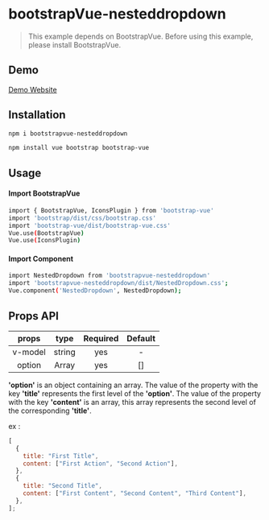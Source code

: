 # bootstrapVue-nesteddropdown

> This example depends on BootstrapVue. Before using this example, please install BootstrapVue.

## Demo

[Demo Website](https://wendy60113.github.io/bootstrapvue-nesteddropdown/)

## Installation

```sh
npm i bootstrapvue-nesteddropdown
```

```sh
npm install vue bootstrap bootstrap-vue
```

## Usage

#### Import BootstrapVue

```sh
import { BootstrapVue, IconsPlugin } from 'bootstrap-vue'
import 'bootstrap/dist/css/bootstrap.css'
import 'bootstrap-vue/dist/bootstrap-vue.css'
Vue.use(BootstrapVue)
Vue.use(IconsPlugin)
```

#### Import Component

```sh
import NestedDropdown from 'bootstrapvue-nesteddropdown'
import 'bootstrapvue-nesteddropdown/dist/NestedDropdown.css';
Vue.component('NestedDropdown', NestedDropdown);
```

## Props API

|  props  |     type      | Required | Default |
| :-----: | :-----------: | :------: | :-----: |
| v-model |    string     |   yes    |    -    |
| option  | Array<string> |   yes    |   []    |

**'option'** is an object containing an array. The value of the property with the key **'title'** represents the first level of the **'option'**. The value of the property with the key **'content'** is an array, this array represents the second level of the corresponding **'title'**.

ex :

```javascript
[
  {
    title: "First Title",
    content: ["First Action", "Second Action"],
  },
  {
    title: "Second Title",
    content: ["First Content", "Second Content", "Third Content"],
  },
];
```

